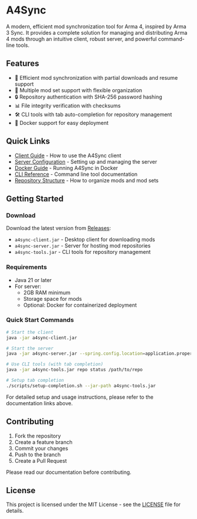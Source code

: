 # A4Sync

A modern, efficient mod synchronization tool for Arma 4, inspired by Arma 3 Sync. It provides a complete solution for managing and distributing Arma 4 mods through an intuitive client, robust server, and powerful command-line tools.

## Features

- 📁 Efficient mod synchronization with partial downloads and resume support
- 🔄 Multiple mod set support with flexible organization
- 🔒 Repository authentication with SHA-256 password hashing
- 📊 File integrity verification with checksums
- 🛠️ CLI tools with tab auto-completion for repository management
- 🐳 Docker support for easy deployment

## Quick Links

- [Client Guide](docs/client-guide.md) - How to use the A4Sync client
- [Server Configuration](docs/server-configuration.md) - Setting up and managing the server
- [Docker Guide](docs/docker-guide.md) - Running A4Sync in Docker
- [CLI Reference](docs/cli-reference.md) - Command line tool documentation
- [Repository Structure](docs/repository-structure.md) - How to organize mods and mod sets

## Getting Started

### Download

Download the latest version from [Releases](../../releases):
- `a4sync-client.jar` - Desktop client for downloading mods
- `a4sync-server.jar` - Server for hosting mod repositories
- `a4sync-tools.jar` - CLI tools for repository management

### Requirements

- Java 21 or later
- For server: 
  - 2GB RAM minimum
  - Storage space for mods
  - Optional: Docker for containerized deployment

### Quick Start Commands

```bash
# Start the client
java -jar a4sync-client.jar

# Start the server
java -jar a4sync-server.jar --spring.config.location=application.properties

# Use CLI tools (with tab completion)
java -jar a4sync-tools.jar repo status /path/to/repo

# Setup tab completion
./scripts/setup-completion.sh --jar-path a4sync-tools.jar
```

For detailed setup and usage instructions, please refer to the documentation links above.

## Contributing

1. Fork the repository
2. Create a feature branch
3. Commit your changes
4. Push to the branch
5. Create a Pull Request

Please read our documentation before contributing.

## License

This project is licensed under the MIT License - see the [LICENSE](LICENSE) file for details.